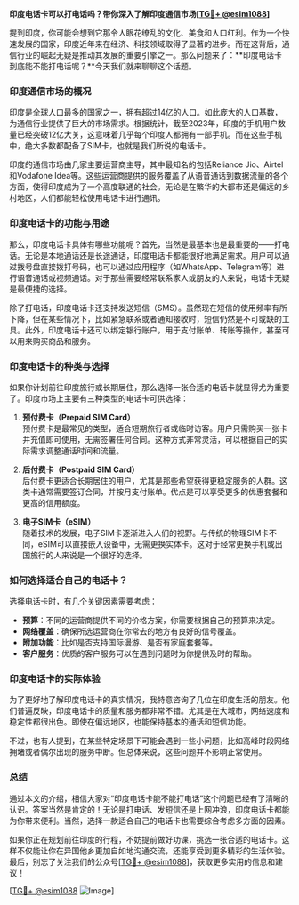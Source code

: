 **印度电话卡可以打电话吗？带你深入了解印度通信市场[[TG💪+ @esim1088](https://t.me/s/esim1088)]**

提到印度，你可能会想到它那令人眼花缭乱的文化、美食和人口红利。作为一个快速发展的国家，印度近年来在经济、科技领域取得了显著的进步。而在这背后，通信行业的崛起无疑是推动其发展的重要引擎之一。那么问题来了：**印度电话卡到底能不能打电话呢？**今天我们就来聊聊这个话题。

### 印度通信市场的概况

印度是全球人口最多的国家之一，拥有超过14亿的人口。如此庞大的人口基数，为通信行业提供了巨大的市场需求。根据统计，截至2023年，印度的手机用户数量已经突破12亿大关，这意味着几乎每个印度人都拥有一部手机。而在这些手机中，绝大多数都配备了SIM卡，也就是我们所说的电话卡。

印度的通信市场由几家主要运营商主导，其中最知名的包括Reliance Jio、Airtel和Vodafone Idea等。这些运营商提供的服务覆盖了从语音通话到数据流量的各个方面，使得印度成为了一个高度联通的社会。无论是在繁华的大都市还是偏远的乡村地区，人们都能轻松使用电话卡进行通讯。

### 印度电话卡的功能与用途

那么，印度电话卡具体有哪些功能呢？首先，当然是最基本也是最重要的——打电话。无论是本地通话还是长途通话，印度电话卡都能很好地满足需求。用户可以通过拨号盘直接拨打号码，也可以通过应用程序（如WhatsApp、Telegram等）进行语音通话或视频通话。对于那些需要经常联系家人或朋友的人来说，电话卡无疑是最便捷的选择。

除了打电话，印度电话卡还支持发送短信（SMS）。虽然现在短信的使用频率有所下降，但在某些情况下，比如紧急联系或者通知接收时，短信仍然是不可或缺的工具。此外，印度电话卡还可以绑定银行账户，用于支付账单、转账等操作，甚至可以用来购买商品和服务。

### 印度电话卡的种类与选择

如果你计划前往印度旅行或长期居住，那么选择一张合适的电话卡就显得尤为重要了。印度市场上主要有三种类型的电话卡可供选择：

1. **预付费卡（Prepaid SIM Card）**  
   预付费卡是最常见的类型，适合短期旅行者或临时访客。用户只需购买一张卡并充值即可使用，无需签署任何合同。这种方式非常灵活，可以根据自己的实际需求调整通话时间和流量。

2. **后付费卡（Postpaid SIM Card）**  
   后付费卡更适合长期居住的用户，尤其是那些希望获得更稳定服务的人群。这类卡通常需要签订合同，并按月支付账单。优点是可以享受更多的优惠套餐和更高的信用额度。

3. **电子SIM卡（eSIM）**  
   随着技术的发展，电子SIM卡逐渐进入人们的视野。与传统的物理SIM卡不同，eSIM可以直接嵌入设备中，无需更换实体卡。这对于经常更换手机或出国旅行的人来说是一个很好的选择。

### 如何选择适合自己的电话卡？

选择电话卡时，有几个关键因素需要考虑：

- **预算**：不同的运营商提供不同的价格方案，你需要根据自己的预算来决定。
- **网络覆盖**：确保所选运营商在你常去的地方有良好的信号覆盖。
- **附加功能**：比如是否支持国际漫游、是否有家庭套餐等。
- **客户服务**：优质的客户服务可以在遇到问题时为你提供及时的帮助。

### 印度电话卡的实际体验

为了更好地了解印度电话卡的真实情况，我特意咨询了几位在印度生活的朋友。他们普遍反映，印度电话卡的质量和服务都非常不错。尤其是在大城市，网络速度和稳定性都很出色。即使在偏远地区，也能保持基本的通话和短信功能。

不过，也有人提到，在某些特定场景下可能会遇到一些小问题，比如高峰时段网络拥堵或者偶尔出现的服务中断。但总体来说，这些问题并不影响正常使用。

### 总结

通过本文的介绍，相信大家对“印度电话卡能不能打电话”这个问题已经有了清晰的认识。答案当然是肯定的！无论是打电话、发短信还是上网冲浪，印度电话卡都能为你带来便利。当然，选择一款适合自己的电话卡也需要综合考虑多方面的因素。

如果你正在规划前往印度的行程，不妨提前做好功课，挑选一张合适的电话卡。这样不仅能让你在异国他乡更加自如地沟通交流，还能享受到更多精彩的生活体验。最后，别忘了关注我们的公众号[[TG💪+ @esim1088](https://t.me/s/esim1088)]，获取更多实用的信息和建议！

[[TG💪+ @esim1088](https://t.me/s/esim1088) ![Image](https://i.postimg.cc/4NQfJmqS/Snipaste-2025-05-13-00-14-12.png)]